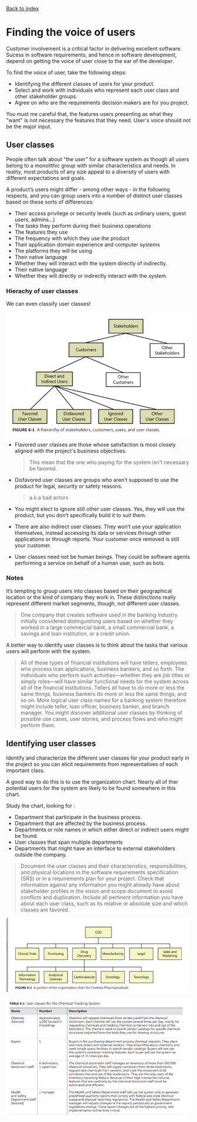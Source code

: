[Back to index](../req_eng_index.md)

# Finding the voice of users

Customer involvement is a critical factor in delivering excellent software. Sucess in software requirements, and hence in software development, depend on getting the voice of user close to the ear of the developer.

To find the voice of user, take the following steps:

- Identifying the different classes of users for your product.
- Select and work with individuals who represent each user class and other stakeholder groups.
- Agree on who are the requirements decision makers are for you project.

You must me careful that, the features users presenting as what they "want" is not necessary the features that they need. User's voice should not be the major input.

## User classes

People often talk about “the user” for a software system as though all users belong to a monolithic group with similar characteristics and needs. In reality, most products of any size appeal to a diversity of users with different expectations and goals.

A product’s users might differ - among other ways - in the following respects, and you can group users into a number of distinct user classes based on these sorts of differences:

- Their access privilege or security levels (such as ordinary users, guest users, admins...)
- The tasks they perform during their business operations
- The features they use
- The frequency with which they use the product
- Their application domain experience and computer systems
- The platforms they will be using
- Their native language
- Whether they will interact with the system directly of indirectly.
- Their native language
- Whether they will directly or indirectly interact with the system.

### Hierachy of user classes

We can even classify user classes!

![Hierachy of user classes](imgs/hierachy_of_user_classes.png)

- Flavored user classes are those whose satisfaction is most closely aligned with the project's business objectives.

  > This mean that the one who paying for the system isn't necessary be favored.

- Disfavored user classes are groups who aren't supposed to use the product for legal, security or safety reasons.

  > a.k.a bad actors

- You might elect to ignore still other user classes. Yes, they will use the product, but you don’t specifically build it to suit them.

- There are also indirect user classes. They won’t use your application themselves, instead accessing its data or services through other applications or through reports. Your customer once removed is still your customer.

- User classes need not be human beings. They could be software agents performing a service on behalf of a human user, such as bots.

### Notes

It’s tempting to group users into classes based on their geographical location or the kind of company they work in. These distinctions really represent different market segments, though, not different user classes.

> One company that creates software used in the banking industry initially considered distinguishing users based on whether they worked in a large commercial bank, a small commercial bank, a savings and loan institution, or a credit union.

A better way to identify user classes is to think about the tasks that various users will perform with
the system.

> All of those types of financial institutions will have tellers, employees who process loan
> applications, business bankers, and so forth. The individuals who perform such activities—whether
> they are job titles or simply roles—will have similar functional needs for the system across all of the
> financial institutions. Tellers all have to do more or less the same things, business bankers do more or
> less the same things, and so on. More logical user class names for a banking system therefore might
> include teller, loan officer, business banker, and branch manager. You might discover additional user
> classes by thinking of possible use cases, user stories, and process flows and who might perform them.

## Identifying user classes

Identify and characterize the different user classes for your product early in the project so you can elicit requirements from representatives of each important class.

A good way to do this is to use the organization chart. Nearly all of ther potential users for the system are likely to be found somewhere in this chart.

Study the chart, looking for :

- Department that participate in the business process.
- Department that are affected by the business process.
- Departments or role names in which either direct or indirect users might be found.
- User classes that span multiple departments
- Departments that might have an interface to external stakeholders outside the company.

> Document the user classes and their characteristics, responsibilities, and physical locations in
> the software requirements specification (SRS) or in a requirements plan for your project. Check that
> information against any information you might already have about stakeholder profiles in the vision
> and scope document to avoid conflicts and duplication. Include all pertinent information you have
> about each user class, such as its relative or absolute size and which classes are favored.

![Example chart](imgs/example_organization_chart.png)

![Example user class](imgs/example_user_classes.png)
